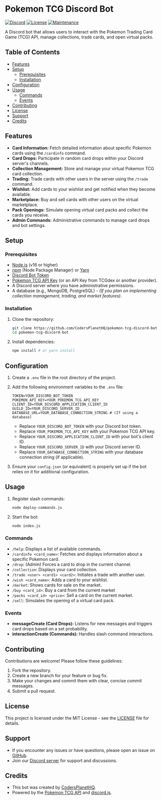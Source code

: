 # Pokemon TCG Discord Bot

[![Discord](https://img.shields.io/discord/1130497386849413140?label=Discord&logo=discord)](https://discord.gg/UntpUqZkcU)
[![License](https://img.shields.io/badge/License-MIT-yellow.svg)](LICENSE)
[![Maintenance](https://img.shields.io/badge/Maintained%3F-yes-green.svg)](https://GitHub.com/CodersPlanetHQ/pokemon-tcg-discord-bot/graphs/commit-activity)

A Discord bot that allows users to interact with the Pokemon Trading Card Game (TCG) API, manage collections, trade cards, and open virtual packs.

## Table of Contents

*   [Features](#features)
*   [Setup](#setup)
    *   [Prerequisites](#prerequisites)
    *   [Installation](#installation)
*   [Configuration](#configuration)
*   [Usage](#usage)
    *   [Commands](#commands)
    *   [Events](#events)
*   [Contributing](#contributing)
*   [License](#license)
*   [Support](#support)
*   [Credits](#credits)

## Features

*   **Card Information:** Fetch detailed information about specific Pokemon cards using the `/cardinfo` command.
*   **Card Drops:** Participate in random card drops within your Discord server's channels.
*   **Collection Management:** Store and manage your virtual Pokemon TCG card collection.
*   **Trading:** Trade cards with other users in the server using the `/trade` command.
*   **Wishlist:** Add cards to your wishlist and get notified when they become available.
*   **Marketplace:** Buy and sell cards with other users on the virtual marketplace.
*   **Pack Openings:** Simulate opening virtual card packs and collect the cards you receive.
*   **Admin Commands:** Administrative commands to manage card drops and bot settings.

## Setup

### Prerequisites

*   [Node.js](https://nodejs.org/) (v16 or higher)
*   [npm](https://www.npmjs.com/) (Node Package Manager) or [Yarn](https://yarnpkg.com/)
*   [Discord Bot Token](https://discord.com/developers/applications)
*   [Pokemon TCG API Key](https://pokemontcg.io/) (or an API Key from TCGdex or another provider).
*   A Discord server where you have administrative permissions.
*   A database (e.g., MongoDB, PostgreSQL) - _(If you plan on implementing collection management, trading, and market features)_.

### Installation

1.  Clone the repository:

    ```bash
    git clone https://github.com/CodersPlanetHQ/pokemon-tcg-discord-bot.git
    cd pokemon-tcg-discord-bot
    ```

2.  Install dependencies:

    ```bash
    npm install # or yarn install
    ```

## Configuration

1.  Create a `.env` file in the root directory of the project.
2.  Add the following environment variables to the `.env` file:

    ```
    TOKEN=YOUR_DISCORD_BOT_TOKEN
    POKEMON_API_KEY=YOUR_POKEMON_TCG_API_KEY
    CLIENT_ID=YOUR_DISCORD_APPLICATION_CLIENT_ID
    GUILD_ID=YOUR_DISCORD_SERVER_ID
    DATABASE_URL=YOUR_DATABASE_CONNECTION_STRING # (If using a database)
    ```

    *   Replace `YOUR_DISCORD_BOT_TOKEN` with your Discord bot token.
    *   Replace `YOUR_POKEMON_TCG_API_KEY` with your Pokemon TCG API key.
    *   Replace `YOUR_DISCORD_APPLICATION_CLIENT_ID` with your bot's client ID.
    *   Replace `YOUR_DISCORD_SERVER_ID` with your Discord server ID.
    *   Replace `YOUR_DATABASE_CONNECTION_STRING` with your database connection string (if applicable).

3.  Ensure your `config.json` (or equivalent) is properly set up if the bot relies on it for additional configuration.

## Usage

1.  Register slash commands:

    ```bash
    node deploy-commands.js
    ```

2.  Start the bot:

    ```bash
    node index.js
    ```

### Commands

*   `/help`: Displays a list of available commands.
*   `/cardinfo <card_name>`: Fetches and displays information about a specific Pokemon card.
*   `/drop`: (Admin) Forces a card to drop in the current channel.
*   `/collection`: Displays your card collection.
*   `/trade <user> <card1> <card2>`: Initiates a trade with another user.
*   `/wish <card_name>`: Adds a card to your wishlist.
*   `/market`: Shows cards for sale on the market.
*   `/buy <card_id>`: Buy a card from the current market
*   `/packs <card_id> <price>`: Sell a card on the current market.
*   `/sell`: Simulates the opening of a virtual card pack.

### Events

*   **messageCreate (Card Drops):** Listens for new messages and triggers card drops based on a set probability.
*   **interactionCreate (Commands):** Handles slash command interactions.

## Contributing

Contributions are welcome! Please follow these guidelines:

1.  Fork the repository.
2.  Create a new branch for your feature or bug fix.
3.  Make your changes and commit them with clear, concise commit messages.
4.  Submit a pull request.

## License

This project is licensed under the MIT License - see the [LICENSE](LICENSE) file for details.

## Support

*   If you encounter any issues or have questions, please open an issue on [GitHub](https://github.com/CodersPlanetHQ/pokemon-tcg-discord-bot/issues).
*   Join our [Discord server](https://discord.gg/UntpUqZkcU) for support and discussions.

## Credits

*   This bot was created by [CodersPlanetHQ](https://github.com/CodersPlanetHQ).
*   Powered by the [Pokemon TCG API](https://pokemontcg.io/) and [discord.js](https://discord.js.org/).
